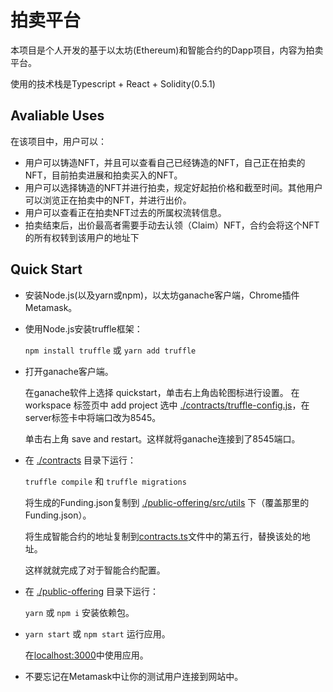 # 拍卖平台

本项目是个人开发的基于以太坊(Ethereum)和智能合约的Dapp项目，内容为拍卖平台。

使用的技术栈是Typescript + React + Solidity(0.5.1)



## Avaliable Uses

在该项目中，用户可以：

- 用户可以铸造NFT，并且可以查看自己已经铸造的NFT，自己正在拍卖的NFT，目前拍卖进展和拍卖买入的NFT。
- 用户可以选择铸造的NFT并进行拍卖，规定好起拍价格和截至时间。其他用户可以浏览正在拍卖中的NFT，并进行出价。
- 用户可以查看正在拍卖NFT过去的所属权流转信息。
- 拍卖结束后，出价最高者需要手动去认领（Claim）NFT，合约会将这个NFT的所有权转到该用户的地址下



## Quick Start

- 安装Node.js(以及yarn或npm)，以太坊ganache客户端，Chrome插件Metamask。

- 使用Node.js安装truffle框架： 

  `npm install truffle` 或 `yarn add truffle`

- 打开ganache客户端。

  在ganache软件上选择 quickstart，单击右上角齿轮图标进行设置。
  在 workspace 标签页中 add project 选中 [./contracts/truffle-config.js](./contracts/truffle-config.js)，在server标签卡中将端口改为8545。

  单击右上角 save and restart。这样就将ganache连接到了8545端口。    

- 在 [./contracts](./public-offering/src/utils) 目录下运行：    

  `truffle compile` 和 `truffle migrations`

  将生成的Funding.json复制到 [./public-offering/src/utils](./public-offering/src/utils) 下（覆盖那里的Funding.json）。

  将生成智能合约的地址复制到[contracts.ts](./public-offering/src/utils/contracts.ts)文件中的第五行，替换该处的地址。

  这样就就完成了对于智能合约配置。

- 在 [./public-offering](./public-offering) 目录下运行：  

  `yarn` 或 `npm i` 安装依赖包。

- `yarn start` 或 `npm start` 运行应用。

  在[localhost:3000](http://localhost:3000)中使用应用。

- 不要忘记在Metamask中让你的测试用户连接到网站中。
